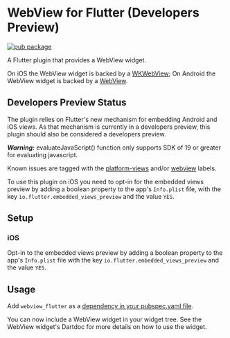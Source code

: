 # WebView for Flutter (Developers Preview)

[![pub package](https://img.shields.io/pub/v/webview_flutter.svg)](https://pub.dartlang.org/packages/webview_flutter)

A Flutter plugin that provides a WebView widget.

On iOS the WebView widget is backed by a [WKWebView](https://developer.apple.com/documentation/webkit/wkwebview);
On Android the WebView widget is backed by a [WebView](https://developer.android.com/reference/android/webkit/WebView).

## Developers Preview Status
The plugin relies on Flutter's new mechanism for embedding Android and iOS views.
As that mechanism is currently in a developers preview, this plugin should also be
considered a developers preview.

**_Warning:_**
evaluateJavaScript() function only supports SDK of 19 or greater for evaluating javascript.

Known issues are tagged with the [platform-views](https://github.com/flutter/flutter/labels/a%3A%20platform-views) and/or [webview](https://github.com/flutter/flutter/labels/p%3A%20webview) labels.

To use this plugin on iOS you need to opt-in for the embedded views preview by
adding a boolean property to the app's `Info.plist` file, with the key `io.flutter.embedded_views_preview`
and the value `YES`.

## Setup

### iOS
Opt-in to the embedded views preview by adding a boolean property to the app's `Info.plist` file
with the key `io.flutter.embedded_views_preview` and the value `YES`.

## Usage
Add `webview_flutter` as a [dependency in your pubspec.yaml file](https://flutter.io/platform-plugins/).

You can now include a WebView widget in your widget tree.
See the WebView widget's Dartdoc for more details on how to use the widget.

